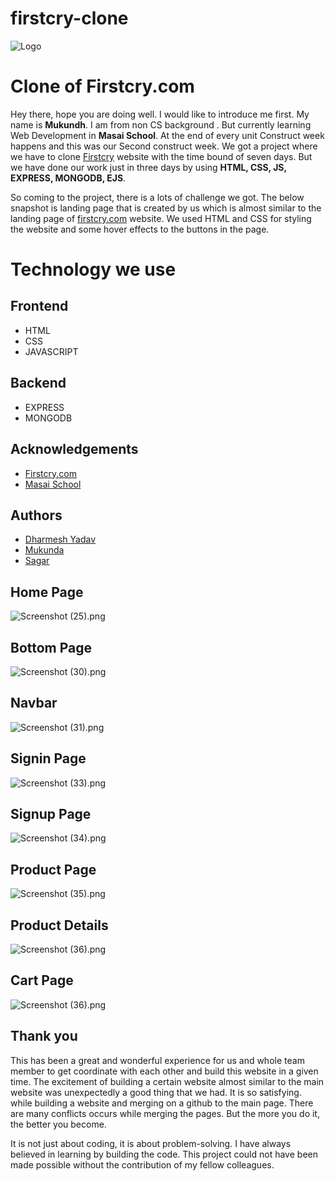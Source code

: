 # firstcry-clone
![Logo](https://cdn.fcglcdn.com/brainbees/images/n/fc_logo.png)

# Clone of Firstcry.com


Hey there, hope you are doing well. I would like to introduce me first. My name is **Mukundh**. I am from non CS background . But currently learning Web Development in **Masai School**. At the end of every unit Construct week happens and this was our Second construct week. We got a project where we have to clone [Firstcry](https://www.firstcry.com/) website with the time bound of seven days. But we have done our work just in three days by using **HTML, CSS, JS, EXPRESS, MONGODB, EJS**. 

 


So coming to the project, there is a lots of challenge we got. The below snapshot is landing page that is created by us which is almost similar to the landing page of   [firstcry.com](https://www.firstcry.com/) website. We used HTML and CSS for styling the website and some hover effects to the buttons in the page.



# Technology we use


## Frontend
- HTML
- CSS
- JAVASCRIPT
## Backend
- EXPRESS
- MONGODB


## Acknowledgements

 - [Firstcry.com](https://www.mpl.live/)
 - [Masai School](https://masaischool.com/)
  
  ## Authors

- [Dharmesh Yadav](https://github.com/dharmeshrao)
- [Mukunda](https://github.com/mukundakamatham)
- [Sagar](https://github.com/mukundakamatham)


## Home Page
![Screenshot (25).png](https://cdn.hashnode.com/res/hashnode/image/upload/v1633267421404/JzzxX4jdV.jpeg?auto=compress,format&format=webp)

## Bottom Page

![Screenshot (30).png](https://cdn.hashnode.com/res/hashnode/image/upload/v1633269896053/3eJgI9XML.jpeg?auto=compress,format&format=webp)

## Navbar

![Screenshot (31).png](https://cdn.hashnode.com/res/hashnode/image/upload/v1633267447289/vmo4blMFP.jpeg?auto=compress,format&format=webp)

## Signin Page

![Screenshot (33).png](https://cdn.hashnode.com/res/hashnode/image/upload/v1633267302854/adD3cAOO5.jpeg?auto=compress,format&format=webp)

## Signup Page

![Screenshot (34).png](https://cdn.hashnode.com/res/hashnode/image/upload/v1633267313549/YRtQqfCvx.jpeg?auto=compress,format&format=webp)

## Product Page

![Screenshot (35).png](https://cdn.hashnode.com/res/hashnode/image/upload/v1633267324281/t7m07cclM.jpeg?auto=compress,format&format=webp)

## Product Details 

![Screenshot (36).png](https://cdn.hashnode.com/res/hashnode/image/upload/v1633267332901/GitlNaMmj.jpeg?auto=compress,format&format=webp)

## Cart Page

![Screenshot (36).png](https://cdn.hashnode.com/res/hashnode/image/upload/v1633267332901/GitlNaMmj.jpeg?auto=compress,format&format=webp)


## Thank you

This has been a great and wonderful experience for us and whole team member to get coordinate with each other and build this website in a given time. The excitement of building a certain website almost similar to the main website was unexpectedly a good thing that we had. It is so satisfying. while building a website and merging on a github to the main page. There are many conflicts occurs while merging the pages. But the more you do it, the better you become.

It is not just about coding, it is about problem-solving. I have always believed in learning by building the code. This project could not have been made possible without the contribution of my fellow colleagues.
